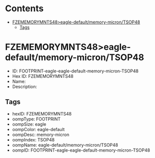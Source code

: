 



Contents
========

* [FZEMEMORYMNTS48>eagle-default/memory-micron/TSOP48](#fzememorymnts48eagle-defaultmemory-microntsop48)
	* [Tags](#tags)

# FZEMEMORYMNTS48>eagle-default/memory-micron/TSOP48

- ID: FOOTPRINT-eagle-eagle-default-memory-micron-TSOP48
- Hex ID: FZEMEMORYMNTS48
- Name: 
- Description: 

## Tags

- hexID: FZEMEMORYMNTS48
- oompType: FOOTPRINT
- oompSize: eagle
- oompColor: eagle-default
- oompDesc: memory-micron
- oompIndex: TSOP48
- oompName: eagle-default/memory-micron/TSOP48
- oompID: FOOTPRINT-eagle-eagle-default-memory-micron-TSOP48

